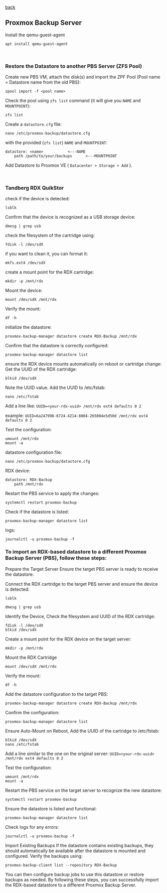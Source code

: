 <p align="left">
  <a href="https://github.com/vdarkobar/cloud/tree/main?tab=readme-ov-file#self-hosted-homelab-cloud">back</a>
  <br>
</p> 
  
## Proxmox Backup Server
  
Install the qemu-guest-agent
```
apt install qemu-guest-agent
```

<br>

### Restore the Datastore to another PBS Server (ZFS Pool)

Create new PBS VM, attach the disk(s) and import the ZPF Pool (Pool name = Datastore name from the old PBS):
```
zpool import -f <pool name>
```  
  
Check the pool using `zfs list` command (it will give you `NAME` and `MOUNTPOINT`):
```
zfs list
```  
  
Create a `datastore.cfg` file: 
```
nano /etc/proxmox-backup/datastore.cfg
```
  
with the provided (`zfs list`) `NAME` and `MOUNTPOINT`:
```
datastore: <name>			<---NAME
    path /path/to/your/backups		<---MOUNTPOINT
```

Add Datastore to Proxmox VE ( `Datacenter > Storage > Add` ).  
 
<br>

### Tandberg RDX QuikStor

check if the device is detected:
```
lsblk
```

Confirm that the device is recognized as a USB storage device:
```
dmesg | grep usb
```

check the filesystem of the cartridge using:
```
fdisk -l /dev/sdX
```

if you want to clean it, you can format it:
```
mkfs.ext4 /dev/sdX
```

create a mount point for the RDX cartridge:
```
mkdir -p /mnt/rdx
```

Mount the device:
```
mount /dev/sdX /mnt/rdx
```

Verify the mount:
```
df -h
```

initialize the datastore:
```
proxmox-backup-manager datastore create RDX-Backup /mnt/rdx
```

Confirm that the datastore is correctly configured:
```
proxmox-backup-manager datastore list
```

ensure the RDX device mounts automatically on reboot or cartridge change:
Get the UUID of the RDX cartridge:
```
blkid /dev/sdX
```

Note the UUID value.
Add the UUID to /etc/fstab:
```
nano /etc/fstab
```

Add a line like: `UUID=<your-rdx-uuid> /mnt/rdx ext4 defaults 0 2`

example: `UUID=6a247998-6724-4214-8004-265004e5d50d /mnt/rdx ext4 defaults 0 2`

Test the configuration:
```
umount /mnt/rdx
mount -a
```

datastore configuration file:
```
nano /etc/proxmox-backup/datastore.cfg
```

RDX device:
```
datastore: RDX-Backup
    path /mnt/rdx
```

Restart the PBS service to apply the changes:
```
systemctl restart proxmox-backup
```

Check if the datastore is listed:
```
proxmox-backup-manager datastore list
```

logs:
```
journalctl -u proxmox-backup -f
```

### To import an RDX-based datastore to a different Proxmox Backup Server (PBS), follow these steps:

Prepare the Target Server
Ensure the target PBS server is ready to receive the datastore:

Connect the RDX cartridge to the target PBS server and ensure the device is detected:
```
lsblk
```
```
dmesg | grep usb
```

Identify the Device, Check the filesystem and UUID of the RDX cartridge:
```
fdisk -l /dev/sdX
blkid /dev/sdX
```

Create a mount point for the RDX device on the target server:
```
mkdir -p /mnt/rdx
```

Mount the RDX Cartridge
```
mount /dev/sdX /mnt/rdx
```

Verify the mount:
```
df -h
```

Add the datastore configuration to the target PBS:
```
proxmox-backup-manager datastore create RDX-Backup /mnt/rdx
```

Confirm the configuration:
```
proxmox-backup-manager datastore list
```

Ensure Auto-Mount on Reboot, Add the UUID of the cartridge to /etc/fstab:
```
blkid /dev/sdX
nano /etc/fstab
```

Add a line similar to the one on the original server: `UUID=<your-rdx-uuid> /mnt/rdx ext4 defaults 0 2`

Test the configuration:
```
umount /mnt/rdx
mount -a
```

Restart the PBS service on the target server to recognize the new datastore:
```
systemctl restart proxmox-backup
```
Ensure the datastore is listed and functional:
```
proxmox-backup-manager datastore list
```

Check logs for any errors:
```
journalctl -u proxmox-backup -f
```

Import Existing Backups
If the datastore contains existing backups, 
they should automatically be available after the datastore is mounted and configured. 
Verify the backups using:
```
proxmox-backup-client list --repository RDX-Backup
```

You can then configure backup jobs to use this datastore or restore backups as needed.
By following these steps, you can successfully import the RDX-based datastore to a different Proxmox Backup Server.

